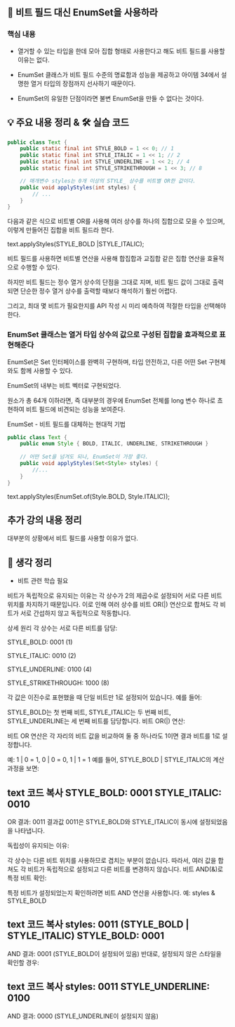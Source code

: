 ## 📖 비트 필드 대신 EnumSet을 사용하라

### 핵심 내용

- 열거할 수 있는 타입을 한데 모아 집합 형태로 사용한다고 해도 비트 필드를 사용할 이유는 없다.

- EnumSet 클래스가 비트 필드 수준의 명료함과 성능을 제공하고 아이템 34에서 설명한 열거 타입의 장점까지 선사하기 때문이다.

- EnumSet의 유일한 단점이라면 불변 EnumSet을 만들 수 없다는 것이다.

## 💡 주요 내용 정리 & 🛠️ 실습 코드

```java
public class Text {
    public static final int STYLE_BOLD = 1 << 0; // 1
    public static final int STYLE_ITALIC = 1 << 1; // 2
    public static final int STYLE_UNDERLINE = 1 << 2; // 4
    public static final int STYLE_STRIKETHROUGH = 1 << 3; // 8

    // 매개변수 styles는 0개 이상의 STYLE_ 상수를 비트별 OR한 값이다.
    public void applyStyles(int styles) {
        // ...
    }
}


```

다음과 같은 식으로 비트별 OR를 사용해 여러 상수를 하나의 집합으로 모을 수 있으며, 이렇게 만들어진 집합을 비트 필드라 한다.

text.applyStyles(STYLE_BOLD |STYLE_ITALIC);

비트 필드를 사용하면 비트별 연산을 사용해 합집합과 교집합 같은 집합 연산을 효율적으로 수행할 수 있다.

하지만 비트 필드는 정수 열거 상수의 단점을 그대로 지며, 비트 필드 값이 그대로 출력되면 단순한 정수 열거 상수를 출력할 때보다 해석하기 훨씬 어렵다.

그리고, 최대 몇 비트가 필요한지를 API 작성 시 미리 예측하여 적절한 타입을 선택해야 한다.


### EnumSet 클래스는 열거 타입 상수의 값으로 구성된 집합을 효과적으로 표현해준다

EnumSet은 Set 인터페이스를 완벽히 구현하며, 타입 안전하고, 다른 어떤 Set 구현체와도 함께 사용할 수 있다.

EnumSet의 내부는 비트 벡터로 구현되었다.

원소가 총 64개 이하라면, 즉 대부분의 경우에 EnumSet 전체를 long 변수 하나로 쵸현하여 비트 필드에 비견되는 성능을 보여준다.

EnumSet - 비트 필드를 대체하는 현대적 기법
```java
public class Text {
    public enum Style { BOLD, ITALIC, UNDERLINE, STRIKETHROUGH }
    
    // 어떤 Set을 넘겨도 되나, EnumSet이 가장 좋다.
    public void applyStyles(Set<Style> styles) {
        //...
    }
}
```

text.applyStyles(EnumSet.of(Style.BOLD, Style.ITALIC));


## 추가 강의 내용 정리

대부분의 상황에서 비트 필드를 사용할 이유가 없다.

## 🤔 생각 정리
- 비트 관련 학습 필요

비트가 독립적으로 유지되는 이유는 각 상수가 2의 제곱수로 설정되어 서로 다른 비트 위치를 차지하기 때문입니다. 이로 인해 여러 상수를 비트 OR(|) 연산으로 합쳐도 각 비트가 서로 간섭하지 않고 독립적으로 작동합니다.

상세 원리
각 상수는 서로 다른 비트를 담당:

STYLE_BOLD: 0001 (1)

STYLE_ITALIC: 0010 (2)

STYLE_UNDERLINE: 0100 (4)

STYLE_STRIKETHROUGH: 1000 (8)

각 값은 이진수로 표현했을 때 단일 비트만 1로 설정되어 있습니다. 예를 들어:

STYLE_BOLD는 첫 번째 비트,
STYLE_ITALIC는 두 번째 비트,
STYLE_UNDERLINE는 세 번째 비트를 담당합니다.
비트 OR(|) 연산:

비트 OR 연산은 각 자리의 비트 값을 비교하여 둘 중 하나라도 1이면 결과 비트를 1로 설정합니다.

예: 1 | 0 = 1, 0 | 0 = 0, 1 | 1 = 1
예를 들어, STYLE_BOLD | STYLE_ITALIC의 계산 과정을 보면:

text
코드 복사
STYLE_BOLD:    0001
STYLE_ITALIC:  0010
-----------------
OR 결과:       0011
결과값 0011은 STYLE_BOLD와 STYLE_ITALIC이 동시에 설정되었음을 나타냅니다.

독립성이 유지되는 이유:

각 상수는 다른 비트 위치를 사용하므로 겹치는 부분이 없습니다.
따라서, 여러 값을 합쳐도 각 비트가 독립적으로 설정되고 다른 비트를 변경하지 않습니다.
비트 AND(&)로 특정 비트 확인:

특정 비트가 설정되었는지 확인하려면 비트 AND 연산을 사용합니다.
예: styles & STYLE_BOLD

text
코드 복사
styles:      0011  (STYLE_BOLD | STYLE_ITALIC)
STYLE_BOLD:  0001
-----------------
AND 결과:    0001 (STYLE_BOLD이 설정되어 있음)
반대로, 설정되지 않은 스타일을 확인할 경우:

text
코드 복사
styles:            0011
STYLE_UNDERLINE:   0100
------------------------
AND 결과:          0000 (STYLE_UNDERLINE이 설정되지 않음)

